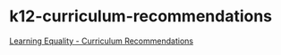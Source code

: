 # k12-curriculum-recommendations
[Learning Equality - Curriculum Recommendations](https://www.kaggle.com/competitions/learning-equality-curriculum-recommendations/)
